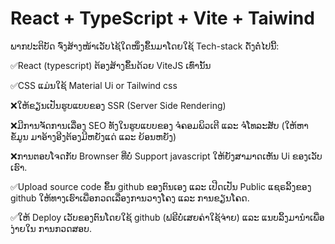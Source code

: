 # React + TypeScript + Vite + Taiwind

ພາກປະຕິບັດ
ຈົ່ງສ້າງໜ້າເວັບໄຊ້ໃດໜຶ່ງຂຶ້ນມາໂດຍໃຊ້ Tech-stack ດັ່ງຕໍ່ໄປນີ້:

✅React (typescript) ຕ້ອງສ້າງຂຶ້ນດ້ວຍ ViteJS ເທົ່ານັ້ນ

✅CSS ແມ່ນໃຊ້ Material Ui or Tailwind css

❌ໃຫ້ຂຽນເປັນຮູບແບບຂອງ SSR (Server Side Rendering)

❌ມີການຈັດການເລື່ອງ SEO ທັງໃນຮູບແບບຂອງ ຈໍຄອມພິວເຕີ ແລະ ຈໍໂທລະສັບ (ໃຫ້ຫາຂໍ້ມູນ ມາອ້າງອີງຕ້ອງມີຫຍັງແດ່ ແລະ ຍ້ອນຫຍັງ)

❌ການຕອບໂຈດກັບ Brownser ທີ່ບໍ່ Support javascript ໃຫ້ຍັງສາມາດເຫັນ Ui ຂອງເວັບ ເຮົາ.

✅Upload source code ຂຶ້ນ github ຂອງຕົນເອງ ແລະ ເປີດເປັນ Public ແຊຣລິ້ງຂອງ github ໃຫ້ທາງເຮົາເພື່ອກວດເລື່ອງການວາງໂຄງ ແລະ ການຂຽນໂຄດ.

✅ໃຫ້ Deploy ເວັບຂອງຕົນໂດຍໃຊ້ github (ຟຣີບໍ່ເສຍຄ່າໃຊ້ຈ່າຍ) ແລະ ແນບລິ້ງມານໍາເພື່ອງ່າຍໃນ ການກວດສອບ.
